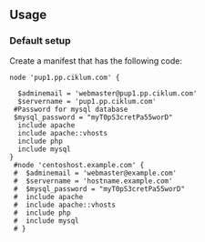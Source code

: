 ## Usage

### Default setup
Create a manifest that has the following code:

```puppet
node 'pup1.pp.ciklum.com' {

  $adminemail = 'webmaster@pup1.pp.ciklum.com'
  $servername = 'pup1.pp.ciklum.com'
 #Password for mysql database
 $mysql_password = "myT0pS3cretPa55worD"
  include apache
  include apache::vhosts
  include php
  include mysql
}
 #node 'centoshost.example.com' {
 #  $adminemail = 'webmaster@example.com'
 #  $servername = 'hostname.example.com'
 #  $mysql_password = "myT0pS3cretPa55worD"
 #  include apache
 #  include apache::vhosts
 #  include php
 #  include mysql
 # }
```
